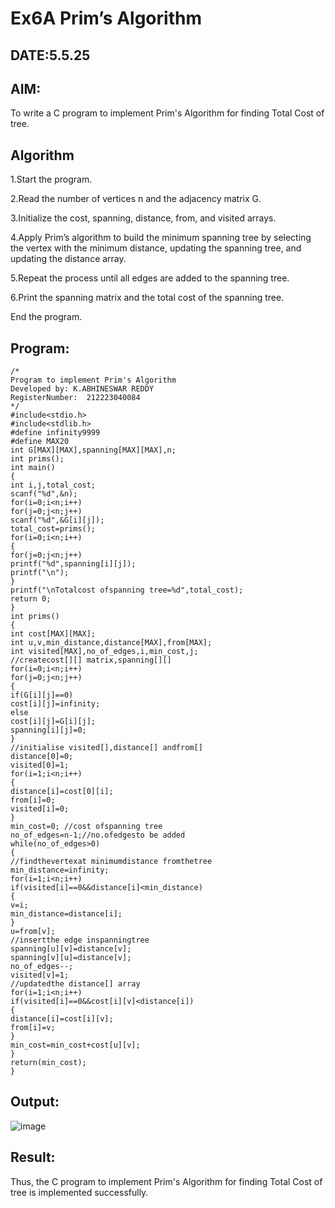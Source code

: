 # Ex6A Prim’s Algorithm
## DATE:5.5.25
## AIM:
To write a C program to implement Prim's Algorithm for finding Total Cost of tree.

## Algorithm
1.Start the program.

2.Read the number of vertices n and the adjacency matrix G.

3.Initialize the cost, spanning, distance, from, and visited arrays.

4.Apply Prim’s algorithm to build the minimum spanning tree by selecting the vertex with the minimum distance, updating the spanning tree, and updating the distance array.

5.Repeat the process until all edges are added to the spanning tree.

6.Print the spanning matrix and the total cost of the spanning tree.

End the program.
## Program:
```
/*
Program to implement Prim's Algorithm
Developed by: K.ABHINESWAR REDDY
RegisterNumber:  212223040084
*/
#include<stdio.h> 
#include<stdlib.h>
#define infinity9999
#define MAX20
int G[MAX][MAX],spanning[MAX][MAX],n; 
int prims();
int main()
{
int i,j,total_cost; 
scanf("%d",&n); 
for(i=0;i<n;i++) 
for(j=0;j<n;j++) 
scanf("%d",&G[i][j]); 
total_cost=prims();
for(i=0;i<n;i++)
{
for(j=0;j<n;j++)
printf("%d",spanning[i][j]); 
printf("\n");
}
printf("\nTotalcost ofspanning tree=%d",total_cost); 
return 0;
}
int prims()
{
int cost[MAX][MAX];
int u,v,min_distance,distance[MAX],from[MAX]; 
int visited[MAX],no_of_edges,i,min_cost,j;
//createcost[][] matrix,spanning[][] 
for(i=0;i<n;i++)
for(j=0;j<n;j++)
{ 
if(G[i][j]==0)
cost[i][j]=infinity; 
else 
cost[i][j]=G[i][j]; 
spanning[i][j]=0;
}
//initialise visited[],distance[] andfrom[] 
distance[0]=0;
visited[0]=1; 
for(i=1;i<n;i++)
{
distance[i]=cost[0][i]; 
from[i]=0; 
visited[i]=0;
}
min_cost=0; //cost ofspanning tree 
no_of_edges=n-1;//no.ofedgesto be added 
while(no_of_edges>0)
{
//findthevertexat minimumdistance fromthetree 
min_distance=infinity;
for(i=1;i<n;i++) 
if(visited[i]==0&&distance[i]<min_distance)
{
v=i; 
min_distance=distance[i];
}
u=from[v];
//insertthe edge inspanningtree 
spanning[u][v]=distance[v]; 
spanning[v][u]=distance[v]; 
no_of_edges--;
visited[v]=1;
//updatedthe distance[] array
for(i=1;i<n;i++) 
if(visited[i]==0&&cost[i][v]<distance[i])
{
distance[i]=cost[i][v]; 
from[i]=v;
}
min_cost=min_cost+cost[u][v];
}
return(min_cost);
}

```

## Output:

![image](https://github.com/user-attachments/assets/ec66f784-57b1-4ee8-aee8-8f4715062c8b)



## Result:
Thus, the C program to implement Prim's Algorithm for finding Total Cost of tree is implemented successfully.
